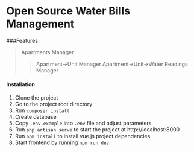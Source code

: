 # Open Source Water Bills Management 

###Features
> Apartments Manager
>> Apartment->Unit Manager
>> Apartment->Unit->Water Readings Manager
#### Installation
1. Clone the project
2. Go to the project root directory
3. Run `composer install`
4. Create database
5. Copy `.env.example` into `.env` file and adjust parameters
6. Run `php artisan serve` to start the project at http://localhost:8000
7. Run `npm install` to install vue.js project dependencies
8. Start frontend by running `npm run dev`